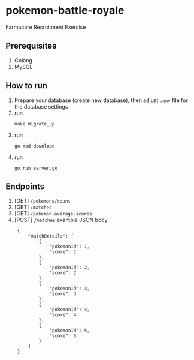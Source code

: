# pokemon-battle-royale
Farmacare Recruitment Exercise

## Prerequisites
1. Golang
2. MySQL

## How to run
1. Prepare your database (create new database), then adjust `.env` file for the database settings
2. run
   ```
   make migrate_up
   ```
3. run
   ```
   go mod download
   ```
4. run
   ```
   go run server.go
   ```

## Endpoints
1. [GET] `/pokemons/count`
2. [GET] `/matches`
3. [GET] `/pokemon-average-scores`
4. [POST] `/matches`
   example JSON body
   ```
    {
        "matchDetails": [
            {
                "pokemonId": 1,
                "score": 1
            },
            {
                "pokemonId": 2,
                "score": 2
            },
            {
                "pokemonId": 3,
                "score": 3
            },
            {
                "pokemonId": 4,
                "score": 4
            },
            {
                "pokemonId": 5,
                "score": 5
            }
        ]
    }
   ```
